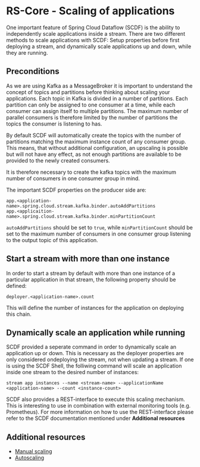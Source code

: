 # RS-Core - Scaling of applications

One important feature of Spring Cloud Dataflow (SCDF) is the ability to independently scale applications inside a stream. 
There are two different methods to scale applications with SCDF: Setup properties before first deploying a stream, and dynamically scale applications up and down, while they are running.

## Preconditions

As we are using Kafka as a MessageBroker it is important to understand the concept of topics and partitions before thinking about scaling your applications.
Each topic in Kafka is divided in a number of partitions. Each partition can only be assigned to one consumer at a time, while each consumer can assign itself to multiple partitions.
The maximum number of parallel consumers is therefore limited by the number of partitions the topics the consumer is listening to has.

By default SCDF will automatically create the topics with the number of partitions matching the maximum instance count of any consumer group.
This means, that without additional configuration, an upscaling is possible but will not have any effect, as not enough partitions are available to be provided to the newly created consumers.

It is therefore necessary to create the kafka topics with the maximum number of consumers in one consumer group in mind.

The important SCDF properties on the producer side are:

```
app.<application-name>.spring.cloud.stream.kafka.binder.autoAddPartitions
app.<applicaition-name>.spring.cloud.stream.kafka.binder.minPartitionCount
```

`autoAddPartitions` should be set to `true`, while `minPartitionCount` should be set to the maximum number of consumers in one consumer group listening to the output topic of this application.

## Start a stream with more than one instance

In order to start a stream by default with more than one instance of a particular application in that stream, the following property should be defined:

```
deployer.<application-name>.count
```

This will define the number of instances for the application on deploying this chain.

## Dynamically scale an application while running

SCDF provided a seperate command in order to dynamically scale an application up or down.
This is necessary as the deployer properties are only considered ondeploying the stream, not when updating a stream.
If one is using the SCDF Shell, the folliwing command will scale an application inside one stream to the desired number of instances:

```
stream app instances --name <stream-name> --applicationName <application-name> --count <instance-count>
```

SCDF also provides a REST-interface to execute this scaling mechanism. This is interesting to use in combination with external monitoring tools (e.g. Prometheus).
For more information on how to use the REST-interface please refer to the SCDF documentation mentioned under **Additional resources**

## Additional resources
- [Manual scaling](https://dataflow.spring.io/docs/recipes/scaling/manual-scaling/)
- [Autoscaling](https://dataflow.spring.io/docs/recipes/scaling/autoscaling/)
